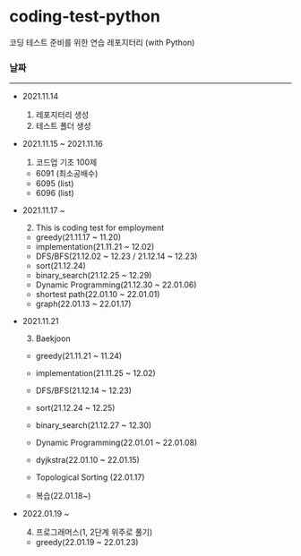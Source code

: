# coding-test-python

코딩 테스트 준비를 위한 연습 레포지터리 (with Python)

### 날짜

---

- 2021.11.14

  1. 레포지터리 생성
  2. 테스트 폴더 생성

- 2021.11.15 ~ 2021.11.16

  1. 코드업 기초 100제

  - 6091 (최소공배수)
  - 6095 (list)
  - 6096 (list)

- 2021.11.17 ~

  2. This is coding test for employment

  - greedy(21.11.17 ~ 11.20)
  - implementation(21.11.21 ~ 12.02)
  - DFS/BFS(21.12.02 ~ 12.23 / 21.12.14 ~ 12.23)
  - sort(21.12.24)
  - binary_search(21.12.25 ~ 12.29)
  - Dynamic Programming(21.12.30 ~ 22.01.06)
  - shortest path(22.01.10 ~ 22.01.01)
  - graph(22.01.13 ~ 22.01.17)

- 2021.11.21

  3. Baekjoon

  - greedy(21.11.21 ~ 11.24)
  - implementation(21.11.25 ~ 12.02)
  - DFS/BFS(21.12.14 ~ 12.23)
  - sort(21.12.24 ~ 12.25)
  - binary_search(21.12.27 ~ 12.30)
  - Dynamic Programming(22.01.01 ~ 22.01.08)
  - dyjkstra(22.01.10 ~ 22.01.15)
  - Topological Sorting (22.01.17)

  - 복습(22.01.18~)

- 2022.01.19 ~

  4. 프로그래머스(1, 2단계 위주로 풀기)

  - greedy(22.01.19 ~ 22.01.23)
